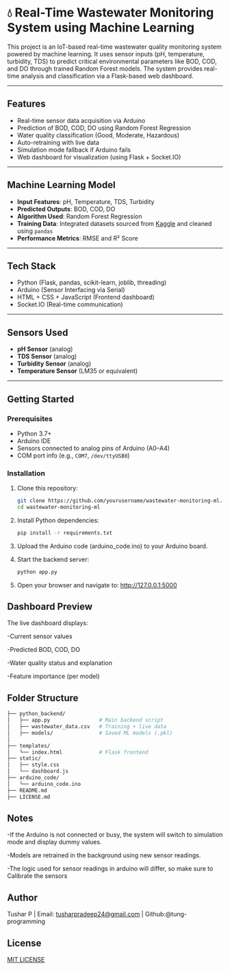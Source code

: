 # 💧 Real-Time Wastewater Monitoring System using Machine Learning

This project is an IoT-based real-time wastewater quality monitoring system powered by machine learning. It uses sensor inputs (pH, temperature, turbidity, TDS) to predict critical environmental parameters like BOD, COD, and DO through trained Random Forest models. The system provides real-time analysis and classification via a Flask-based web dashboard.

---

## Features

- Real-time sensor data acquisition via Arduino
- Prediction of BOD, COD, DO using Random Forest Regression
- Water quality classification (Good, Moderate, Hazardous)
- Auto-retraining with live data
- Simulation mode fallback if Arduino fails
- Web dashboard for visualization (using Flask + Socket.IO)

---

## Machine Learning Model

- **Input Features**: pH, Temperature, TDS, Turbidity
- **Predicted Outputs**: BOD, COD, DO
- **Algorithm Used**: Random Forest Regression
- **Training Data**: Integrated datasets sourced from [Kaggle](https://www.kaggle.com/) and cleaned using `pandas`
- **Performance Metrics**: RMSE and R² Score

---

## Tech Stack

- Python (Flask, pandas, scikit-learn, joblib, threading)
- Arduino (Sensor Interfacing via Serial)
- HTML + CSS + JavaScript (Frontend dashboard)
- Socket.IO (Real-time communication)

---

## Sensors Used

- **pH Sensor** (analog)
- **TDS Sensor** (analog)
- **Turbidity Sensor** (analog)
- **Temperature Sensor** (LM35 or equivalent)

---

## Getting Started

### Prerequisites

- Python 3.7+
- Arduino IDE
- Sensors connected to analog pins of Arduino (A0–A4)
- COM port info (e.g., `COM7`, `/dev/ttyUSB0`)

### Installation

1. Clone this repository:

   ```bash
   git clone https://github.com/yourusername/wastewater-monitoring-ml.git
   cd wastewater-monitoring-ml


   ```

2. Install Python dependencies:

   ```bash
   pip install -r requirements.txt

   ```

3. Upload the Arduino code (arduino_code.ino) to your Arduino board.

4. Start the backend server:

   ```bash
   python app.py

   ```

5. Open your browser and navigate to:
   http://127.0.0.1:5000

## Dashboard Preview

The live dashboard displays:

-Current sensor values

-Predicted BOD, COD, DO

-Water quality status and explanation

-Feature importance (per model)

## Folder Structure

```bash
├── python_backend/
│   ├── app.py                # Main backend script
│   ├── wastewater_data.csv   # Training + live data
│   ├── models/               # Saved ML models (.pkl)
│
├── templates/
│   └── index.html            # Flask frontend
├── static/
│   ├── style.css
│   └── dashboard.js
├── arduino_code/
│   └── arduino_code.ino
├── README.md
├── LICENSE.md
```

## Notes

-If the Arduino is not connected or busy, the system will switch to simulation mode and display dummy values.

-Models are retrained in the background using new sensor readings.

-The logic used for sensor readings in arduino will differ, so make sure to Calibrate the sensors

## Author
Tushar P | Email: tusharpradeep24@gmail.com | Github:@tung-programming

## License

[MIT LICENSE](LICENSE.md)
